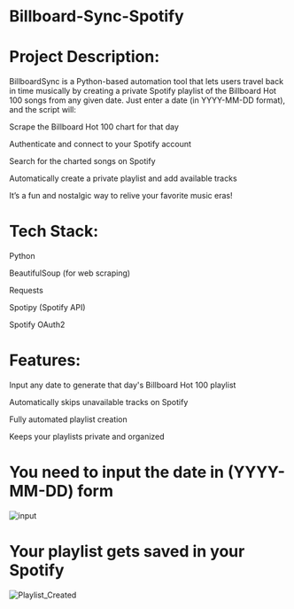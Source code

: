# Billboard-Sync-Spotify
# Project Description:
BillboardSync is a Python-based automation tool that lets users travel back in time musically by creating a private Spotify playlist of the Billboard Hot 100 songs from any given date. Just enter a date (in YYYY-MM-DD format), and the script will:

Scrape the Billboard Hot 100 chart for that day

Authenticate and connect to your Spotify account

Search for the charted songs on Spotify

Automatically create a private playlist and add available tracks

It’s a fun and nostalgic way to relive your favorite music eras!

# Tech Stack:
Python

BeautifulSoup (for web scraping)

Requests

Spotipy (Spotify API)

Spotify OAuth2

# Features:
Input any date to generate that day's Billboard Hot 100 playlist

Automatically skips unavailable tracks on Spotify

Fully automated playlist creation

Keeps your playlists private and organized

# You need to input the date in (YYYY-MM-DD) form
![input](https://github.com/user-attachments/assets/f047c21e-4aa7-410a-854d-5998bceae396)

# Your playlist gets saved in your Spotify
![Playlist_Created](https://github.com/user-attachments/assets/7a0b9f6a-847c-4d1f-b60a-5bb81a9e30f0)


